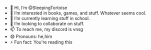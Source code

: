 - 👋 Hi, I’m @SleepingTortoise
- 👀 I’m interested in books, games, and stuff. Whatever seems cool.
- 🌱 I’m currently learning stuff in school.
- 💞️ I’m looking to collaborate on stuff.
- 📫 To reach me, my discord is vnsg
- 😄 Pronouns: he,him
- ⚡ Fun fact: You're reading this 

<!---
SleepingTortoise/SleepingTortoise is a ✨ special ✨ repository because its `README.md` (this file) appears on your GitHub profile.
You can click the Preview link to take a look at your changes.
--->
